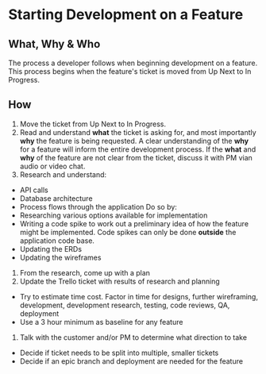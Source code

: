 # Starting Development on a Feature
## What, Why & Who
The process a developer follows when beginning development on a feature. This process begins when the feature's ticket is moved from Up Next to In Progress.

## How
1. Move the ticket from Up Next to In Progress.
1. Read and understand **what** the ticket is asking for, and most importantly **why** the feature is being requested. A clear understanding of the **why** for a feature will inform the entire development process. If the **what** and **why** of the feature are not clear from the ticket, discuss it with PM vian audio or video chat.
1. Research and understand:
  * API calls
  * Database architecture
  * Process flows through the application
  Do so by:
  * Researching various options available for implementation
  * Writing a code spike to work out a preliminary idea of how the feature might be implemented. Code spikes can only be done **outside** the application code base.
  * Updating the ERDs
  * Updating the wireframes

1. From the research, come up with a plan
1. Update the Trello ticket with results of research and planning
  * Try to estimate time cost. Factor in time for designs, further wireframing, development, development research, testing, code reviews, QA, deployment
  * Use a 3 hour minimum as baseline for any feature

1. Talk with the customer and/or PM to determine what direction to take
  * Decide if ticket needs to be split into multiple, smaller tickets
  * Decide if an epic branch and deployment are needed for the feature

